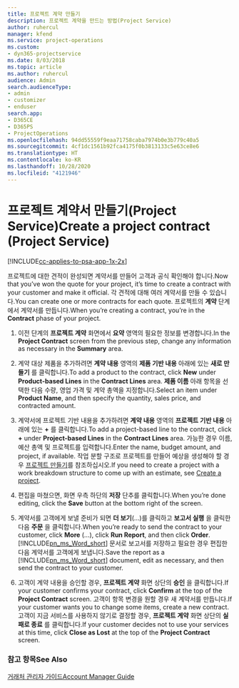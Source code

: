 ```yaml
---
title: 프로젝트 계약 만들기
description: 프로젝트 계약을 만드는 방법(Project Service)
author: ruhercul
manager: kfend
ms.service: project-operations
ms.custom:
- dyn365-projectservice
ms.date: 8/03/2018
ms.topic: article
ms.author: ruhercul
audience: Admin
search.audienceType:
- admin
- customizer
- enduser
search.app:
- D365CE
- D365PS
- ProjectOperations
ms.openlocfilehash: 94dd55559f9eaa71758caba7974b0e3b779c40a5
ms.sourcegitcommit: 4cf1dc1561b92fca4175f0b3813133c5e63ce8e6
ms.translationtype: HT
ms.contentlocale: ko-KR
ms.lasthandoff: 10/28/2020
ms.locfileid: "4121946"
---
```

# <a name="create-a-project-contract-project-service"></a><span data-ttu-id="44637-103">프로젝트 계약서 만들기(Project Service)</span><span class="sxs-lookup"><span data-stu-id="44637-103">Create a project contract (Project Service)</span></span>

[!INCLUDE[cc-applies-to-psa-app-1x-2x](../includes/cc-applies-to-psa-app-1x-2x.md)]

<span data-ttu-id="44637-104">프로젝트에 대한 견적이 완성되면 계약서를 만들어 고객과 공식 확인해야 합니다.</span><span class="sxs-lookup"><span data-stu-id="44637-104">Now that you’ve won the quote for your project, it’s time to create a contract with your customer and make it official.</span></span> <span data-ttu-id="44637-105">각 견적에 대해 여러 계약서를 만들 수 있습니다.</span><span class="sxs-lookup"><span data-stu-id="44637-105">You can create one or more contracts for each quote.</span></span> <span data-ttu-id="44637-106">프로젝트의 **계약** 단계에서 계약서를 만듭니다.</span><span class="sxs-lookup"><span data-stu-id="44637-106">When you’re creating a contract, you’re in the **Contract** phase of your project.</span></span>  
  
1. <span data-ttu-id="44637-107">이전 단계의 **프로젝트 계약** 화면에서 **요약** 영역의 필요한 정보를 변경합니다.</span><span class="sxs-lookup"><span data-stu-id="44637-107">In the **Project Contract** screen from the previous step, change any information as necessary in the **Summary** area.</span></span>  
  
2. <span data-ttu-id="44637-108">계약 대상 제품을 추가하려면 **계약 내용** 영역의 **제품 기반 내용** 아래에 있는 **새로 만들기** 를 클릭합니다.</span><span class="sxs-lookup"><span data-stu-id="44637-108">To add a product to the contract, click **New** under **Product-based Lines** in the **Contract Lines** area.</span></span> <span data-ttu-id="44637-109">**제품 이름** 아래 항목을 선택한 다음 수량, 영업 가격 및 계약 총액을 지정합니다.</span><span class="sxs-lookup"><span data-stu-id="44637-109">Select an item under **Product Name**, and then specify the quantity, sales price, and contracted amount.</span></span>  
  
3. <span data-ttu-id="44637-110">계약서에 프로젝트 기반 내용을 추가하려면 **계약 내용** 영역의 **프로젝트 기반 내용** 아래에 있는 **+** 를 클릭합니다.</span><span class="sxs-lookup"><span data-stu-id="44637-110">To add a project-based line to the contract, click **+** under **Project-based Lines** in the **Contract Lines** area.</span></span> <span data-ttu-id="44637-111">가능한 경우 이름, 예산 총액 및 프로젝트를 입력합니다.</span><span class="sxs-lookup"><span data-stu-id="44637-111">Enter the name, budget amount, and project, if available.</span></span> <span data-ttu-id="44637-112">작업 분할 구조로 프로젝트를 만들어 예상을 생성해야 할 경우 [프로젝트 만들기](../psa/create-project.md)를 참조하십시오.</span><span class="sxs-lookup"><span data-stu-id="44637-112">If you need to create a project with a work breakdown structure to come up with an estimate, see [Create a project](../psa/create-project.md).</span></span>  
  
4. <span data-ttu-id="44637-113">편집을 마쳤으면, 화면 우측 하단의 **저장** 단추를 클릭합니다.</span><span class="sxs-lookup"><span data-stu-id="44637-113">When you’re done editing, click the **Save** button at the bottom right of the screen.</span></span>  
  
5. <span data-ttu-id="44637-114">계약서를 고객에게 보낼 준비가 되면 **더 보기**(...)를 클릭하고 **보고서 실행** 을 클릭한 다음 **주문** 을 클릭합니다.</span><span class="sxs-lookup"><span data-stu-id="44637-114">When you’re ready to send the contract to your customer, click **More** (…), click **Run Report**, and then click **Order**.</span></span> <span data-ttu-id="44637-115">[!INCLUDE[pn_ms_Word_short](../includes/pn-ms-word-short.md)] 문서로 보고서를 저장하고 필요한 경우 편집한 다음 계약서를 고객에게 보냅니다.</span><span class="sxs-lookup"><span data-stu-id="44637-115">Save the report as a [!INCLUDE[pn_ms_Word_short](../includes/pn-ms-word-short.md)] document, edit as necessary, and then send the contract to your customer.</span></span>  
  
6. <span data-ttu-id="44637-116">고객이 계약 내용을 승인할 경우, **프로젝트 계약** 화면 상단의 **승인** 을 클릭합니다.</span><span class="sxs-lookup"><span data-stu-id="44637-116">If your customer confirms your contract, click **Confirm** at the top of the **Project Contract** screen.</span></span> <span data-ttu-id="44637-117">고객이 항목 변경을 원할 경우 새 계약서를 만듭니다.</span><span class="sxs-lookup"><span data-stu-id="44637-117">If your customer wants you to change some items, create a new contract.</span></span> <span data-ttu-id="44637-118">고객이 지금 서비스를 사용하지 않기로 결정할 경우, **프로젝트 계약** 화면 상단의 **실패로 종료** 를 클릭합니다.</span><span class="sxs-lookup"><span data-stu-id="44637-118">If your customer decides not to use your services at this time, click **Close as Lost** at the top of the **Project Contract** screen.</span></span>  
  
### <a name="see-also"></a><span data-ttu-id="44637-119">참고 항목</span><span class="sxs-lookup"><span data-stu-id="44637-119">See Also</span></span>  
 [<span data-ttu-id="44637-120">거래처 관리자 가이드</span><span class="sxs-lookup"><span data-stu-id="44637-120">Account Manager Guide</span></span>](../psa/account-manager-guide.md)
